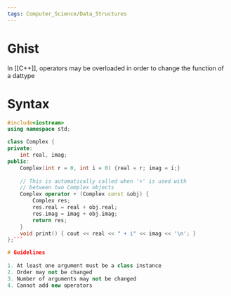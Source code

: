```yaml
---
tags: Computer_Science/Data_Structures
---
```


# Ghist

In [[C++]], operators may be overloaded in order to change the function of a dattype

# Syntax

```C++
#include<iostream>
using namespace std;

class Complex {
private:
	int real, imag;
public:
	Complex(int r = 0, int i = 0) {real = r; imag = i;}
	
	// This is automatically called when '+' is used with
	// between two Complex objects
	Complex operator + (Complex const &obj) {
		Complex res;
		res.real = real + obj.real;
		res.imag = imag + obj.imag;
		return res;
	}
	void print() { cout << real << " + i" << imag << '\n'; }
};```

# Guidelines
 
1. At least one argument must be a class instance
2. Order may not be changed
3. Number of arguments may not be changed
4. Cannot add new operators
